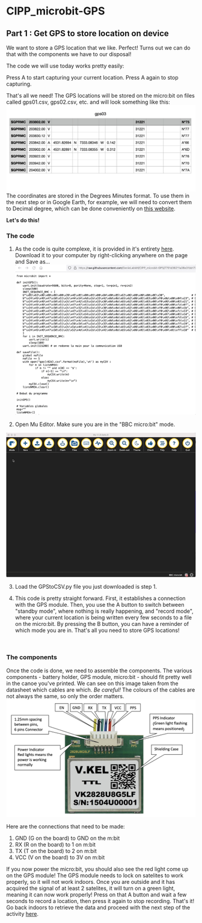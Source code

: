 # CIPP_microbit-GPS

## Part 1 : Get GPS to store location on device

We want to store a GPS location that we like. Perfect! Turns out we can do that with the components we have to our disposal!

The code we will use today works pretty easily:

Press A to start capturing your current location.
Press A again to stop capturing.

That's all we need! The GPS locations will be stored on the micro:bit on files called gps01.csv, gps02.csv, etc. and will look something like this:
![GPS locations stored on csv file](https://raw.githubusercontent.com/GenieLabMtl/CIPP_microbit-GPS/main/static/images/GPSCapture.png)
The coordinates are stored in the Degrees Minutes format. To use them in the next step or in Google Earth, for example, we will need to convert them to Decimal degree, which can be done conveniently on [this website](https://coordinates-converter.com/en/).

**Let's do this!**

### The code

1. As the code is quite complexe, it is provided in it's entirety [here](https://raw.githubusercontent.com/GenieLabMtl/CIPP_microbit-GPS/7761d36211a08e31bb17217241e255173bdf71ff/code/GPStoCSV.py). Download it to your computer by right-clicking anywhere on the page and Save as...
![](https://raw.githubusercontent.com/GenieLabMtl/CIPP_microbit-GPS/main/static/images/saveFileonGit.gif)

2. Open Mu Editor. Make sure you are in the "BBC micro:bit" mode.

![](https://raw.githubusercontent.com/GenieLabMtl/CIPP_microbit-GPS/main/static/images/MuE_Mode_v2.gif)

3. Load the GPStoCSV.py file you just downloaded is step 1.

4. This code is pretty straight forward.  First, it establishes a connection with the GPS module.  Then, you use the A button to switch between "standby mode", where nothing is really happening, and "record mode", where your current location is being written every few seconds to a file on the micro:bit.  By pressing the B button, you can have a reminder of which mode you are in.  That's all you need to store GPS locations!

<br>

### The components

Once the code is done, we need to assemble the components. The various components - battery holder, GPS module, micro:bit - should fit pretty well in the canoe you've printed.  We can see on this image taken from the datasheet which cables are which.  *Be careful!* The colours of the cables are not always the same, so only the order matters.
![GPS cables order image](https://raw.githubusercontent.com/GenieLabMtl/CIPP_microbit-GPS/main/static/images/GPS_Connectors.png)


Here are the connections that need to be made:

1. GND (G on the board) to GND on the m:bit
2. RX (R on the board) to 1 on m:bit
3. TX (T on the board) to 2 on m:bit
4. VCC (V on the board) to 3V on m:bit

If you now power the micro:bit, you should also see the red light come up on the GPS module!  The GPS module needs to lock on satelites to work properly, so it will not work indoors.  Once you are outside and it has acquired the signal of at least 2 satelites, it will turn on a green light, meaning it can now work properly! Press on that A button and wait a few seconds to record a location, then press it again to stop recording.  That's it!  Go back indoors to retrieve the data and proceed with the next step of the activity [here](https://github.com/GenieLabMtl/CIPP_microbit-GPS/tree/main/2).


<br>

